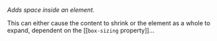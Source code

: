 *Adds space inside an element.*

This can either cause the content to shrink or the element as a whole to expand, dependent on the [[`box-sizing` property]]...


